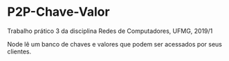 # P2P-Chave-Valor
Trabalho prático 3 da disciplina Redes de Computadores, UFMG, 2019/1

Node lê um banco de chaves e valores que podem ser acessados por seus clientes.
